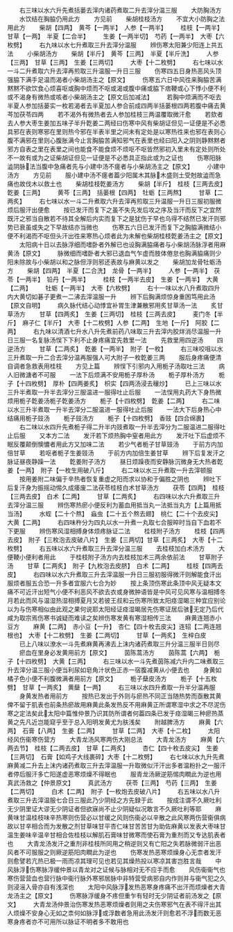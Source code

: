 <!-- { "loadSidebar": true } -->
　　右三味以水六升先煮括蒌去滓内诸药煮取二升去滓分温三服
　　大防胸汤方
　　水饮结在胸脇仍用此方
　　方见前
　　柴胡桂枝汤方
　　不宜大小防胸之法用此方
　　柴胡【四两】　黄芩【一两半】　人参【一两半】
　　桂枝【一两半】　甘草【一两】　半夏【二合半】
　　生姜【一两半切】　芍药【一两半】　大枣【六枚劈】
　　右九味以水七升煮取三升去滓分温服
　　辨伤寒太阳兼少阳连上共五法
　　小柴胡汤方
　　柴胡【半斤】　黄芩【三两】　半夏【半斤洗】
　　人参【三两】　甘草【三两】　生姜【三两切】
　　大枣【十二枚劈】
　　右七味以水一斗二升煮取六升去滓再煎取三升温服一升日三服
　　伤寒四五日身热恶风头顶强脇下满手足温而渴者小柴胡汤主之【原文】
　　伤寒五六日中风徃来胸脇苦满黙黙不欲饮食心烦喜呕或胸中烦而不呕或渴或腹中痛或脇下痞鞕或心下悸小便不利或不渴身有微热或咳者小柴胡汤主之【原文后加减法】
　　若胸中烦满而不呕去半夏人参加括蒌实一枚若渴者去半夏加人参合前成四两半括蒌根四两若腹中痛去黄芩加茯苓四两
　　若不渴外有微热者去人参加桂枝三两温覆取微汗愈
　　若欬者去人参大枣生姜加五味子半升亁姜二两经曰伤寒中风有柴胡证但见一证便是不必悉具邪在表则寒邪在里则热今邪在半表半里之间未有定处是以寒热徃来也邪在表则心腹不满邪在里则心腹胀满今止言胸脇苦满知邪气在表里也经曰阳入之阴则静黙黙者邪方自表之里在表里之间也能食不能食烦不烦呕不呕皆然邪初入里未有定处则所处不一故有或为之证柴胡证但见一证便是不必悉具正指此或为之证也
　　伤寒阳脉澁阴脉法当腹中急痛者先与小建中汤不瘥者与小柴胡汤主之【原文】
　　小建中汤方
　　方见前
　　服小建中汤不瘥者葢少阳属木其脉木盛则土受尅故澁而急痛也故伐木以救土也
　　柴胡桂枝亁姜汤方
　　柴胡【半斤】　桂枝【三两去皮】　亁姜【三两】
　　黄芩【三两】　括蒌根【四两】　牡蛎【三两熬】
　　甘草【二两炙】
　　右七味以水一斗二升煮取六升去滓再煎取三升温服一升日三服初服微烦后服汗出便愈
　　按已发汗而复下之虽不失先发后攻之序及当汗而反下之宜然既汗之邪当自散若不待其全解后内实而复下之是犹伤于早也乌得不结然已发汗则邪势已衰虽或失之下早故结亦当微也
　　伤寒五六日已发汗而复下之胸脇满微结小便不利渴而不呕但头汗出徃来寒热心烦者此为未解也柴胡桂枝亁姜汤主之【原文】
　　太阳病十日以去脉浮细而嗜卧者外解已也设胸满脇痛者与小柴胡汤脉浮者用麻黄汤【原文】
　　脉微细而嗜卧者大邪已退血气乍虚而肢体倦怠也胸满脇痛则少阳未除故与小柴胡以和之脉但浮则邪还表故与麻黄以发之
　　柴胡加龙骨牡蛎汤方
　　柴胡【四两】　半夏【二合洗】　龙骨【一两半】
　　人参【一两半】　茯苓【一两半】　铅丹【一两半】
　　桂枝【一两半去皮】　生姜【一两半】　大黄【二两】
　　牡蛎【一两半】　大枣【六枚劈】
　　右十一味以水八升煮取四升内大黄切如碁子更煮一二沸去滓温服一升
　　辨下后胸满烦惊身重困笃用此汤【原文自明】
　　病久脉代结心动悸宜补胃生津兼散邪用炙甘草汤一法
　　炙甘草汤方
　　甘草【四两炙】　生姜【三两切】　桂枝【三两去皮】
　　麦门冬【半斤】　麻子仁【半斤】　大枣【十二枚劈】人参【二两】　生地【一斤】　阿胶【二两】
　　右九味以清酒七升水八升先煮前药八味取三升去滓内胶烊消尽温服一升日三服一名复脉汤悮下下利不止身疼痛宜先救里一法
　　先救里用四逆汤
　　四逆汤方
　　甘草【二两炙】　亁姜【一两半】　附子【一枚】
　　右三味咬咀以水三升煮取一升二合去滓分温再服强人可大附子一枚亁姜三两
　　服后身疼痛便清自调者急救表用桂枝
　　方见上篇
　　辨悮下引邪内入用栀子汤取吐三法
　　病人旧微溏者不可服
　　一法下后烦满不安用栀子厚朴汤
　　栀子厚朴汤方
　　栀子【十四枚劈】　厚朴【四两姜炙】　枳实【四两汤浸去穰炒】
　　已上三味以水三升半煮取一升半去滓分三服温进一服得吐止后服
　　一法悮用丸药大下身热微烦用栀子亁姜汤栀子亁姜汤方
　　栀子【十四枚劈】　亁姜【二两】
　　右二味以水三升半煮取一升半去滓分二服温进一服得吐止后服
　　一法大下后身热心中结痛用栀子豉汤
　　栀子豉汤方
　　栀子【十四枚劈】　香豉【四合绵裹】
　　右二味以水四升先煮栀子得二升半内豉煮取一升半去滓分为二服温进二服得吐止后服
　　又本方二法
　　发汗若下烦热胸中窒者用此方
　　发汗吐下后虚烦不眠反覆颠倒懊憹者用此方又加味二法
　　若少气者栀子甘草豉汤
　　于前方内加倍甘草
　　若呕者栀子生姜豉汤
　　于前方内加倍生姜甘草
　　辨下后复发汗之脉证昼夜静躁一法
　　亁姜附子汤方
　　昼日烦躁夜而安静脉沉微身无大热者亁姜【一两】　附子【一枚生用破八斤】
　　右二味以水三升煮取一升去滓顿服
　　按用姜附二味偏于辛热者恢复重虚之阳而求以协和于偏胜之阴也
　　辨吐下后复汗身为振摇动惕久成痿废二法茯苓桂枝白术甘草汤方
　　茯苓【四两】　桂枝【三两去皮】　白术【二两】
　　甘草【二两炙】
　　右四味以水六升煮取三升去滓分温三服
　　辨伤寒热瘀小便反利为蓄血用抵当丸一法抵当丸方【上篇用抵当汤】
　　水蛭【二十个熬】　蝱虫【二十五个熬去翅】　桃仁【二十个去皮尖】大黄【二两】
　　右四味杵分为四丸以水一升煮一丸取七合服晬时当自下血若不下更服
　　辨伤寒风湿相搏身体烦疼脉证二法
　　桂枝附子汤方
　　桂枝【四两去皮】　附子【三枚泡去皮破八片】　生姜【三两切】甘草【三两炙】　大枣【十二枚劈】
　　右五味以水六升煮取三升去滓分温三服
　　去桂枝加白术汤方
　　大便鞕小便利者用此
　　于桂枝附子汤方内去桂枝加术三两余依前法
　　甘草附子汤
　　甘草【二两炙】　附子【九枚泡去皮脐】　白术【二两】
　　桂枝【四两去皮】
　　右四味以水六升煮取三升去滓温服一升日三服初服得微汗则解能食汗出服烦者服五合恐一升多者宜服六七合为妙
　　按上条顶伤寒此条顶中风无疑本文痛不可近汗出短气小便不利恶风不欲去衣或身微肿语皆是中风可见风寒与温相搏冬月若此而风与温湿热湿相搏夏月又若彼王叔和云伤寒所致太阳痉湿暍三种宜应别论以为与伤寒相似由此观之果何说耶太阳经证痉湿暍居先伤寒证居后骇无定乃后代咸为取宗焉伤寒书诚疑而难读之矣辨伤寒发黄有寒湿相传三法
　　麻黄连翘赤小豆方
　　麻黄【二两】　赤小豆【一升】　杏仁【四十枚去皮尖】连轺【二两连翘根也】　大枣【十二枚劈】　生姜【二两切】
　　甘草【一两炙】　生梓白皮
　　已上八味以潦水一斗先煮麻黄再沸去上沫内诸药煮取三升分温三服半日则尽
　　瘀血在里身必发黄用前方【原文】
　　茵陈蒿汤方
　　茵陈蒿【六两】　栀子【十四枚劈】　大黄【三两】
　　右三味以水一斗先煮茵陈减六升内二味煮取三升去滓分温三服小便当利尿如皂角汁状色正赤一宿腹减黄从小便去也
　　身黄如橘子色小便不利腹微满者用前方【原文】
　　栀子蘖皮汤方
　　栀子【十五枚劈】　甘草【一两炙】　黄蘖【一两】
　　右三味以水四升煮取一升半分温再服
　　身黄发热者用前方
　　按热已发出于外则与瘀热不同正当随热势而亟散其黄俾不留于肌表也前条热瘀故用麻黄此条发热反不用麻黄正所谓寒湿中求之不尽泥伤寒之定法矣此太阳中篇惟仲景乃识其防所谓者何葢四条已发于痉湿暍三种瘀热蒸黄之先凡近岂能窥乎至于总入阳明发黄尤为肤浅矣
　　附越脾汤方
　　麻黄【六两】　石膏【八两】　生姜【二两】
　　甘草【二两】　大枣【十二枚】
　　太阳经风伤衞寒伤营方
　　大青龙汤风寒两伤大刚总法
　　大青龙汤方
　　麻黄【六两去节】　桂枝【二两去皮】　甘草【二两炙】
　　杏仁【四十枚去皮尖】　生姜【三两切】　石膏【如鸡子大线裹碎】大枣【十二枚劈】
　　右七味以水九升先煮麻黄减二升去上沫内诸药煮取三升去滓温服一升取微似汗汗出多者温粉扑之一服汗者停后服汗多亡阳遂虚恶寒烦燥不得眠也
　　服青龙汤厥逆筋惕肉瞤此为逆也用真武汤救之【仲景原文】
　　真武汤方
　　茯苓【三两】　芍药【三两】　生姜【二两切】
　　白术【二两】　附子【一枚炮去皮破八片】
　　右五味以水八升煮取三升去滓温服七合日三服此乃少阴经之方先録于此
　　按成注谓不久厥吐利无少阴里证大谬无少阴证者但欲寐尚不止少阴疑似况敢言不久厥吐利等耶
　　麻黄味甘温桂枝味辛热寒则伤营必以甘缓之风则伤衞必以辛散之此风寒两伤营衞俱病故以甘辛相合而为发散之剂甘草味甘平杏仁味甘苦苦甘为助佐麻黄以发表大枣味甘温生姜味辛温辛甘相合佐桂枝以解肌石膏味甘微寒而使石膏为重剂而又专达肌表者也
　　大青龙汤发汗之重剂非桂枝所同用之稍逆则又有亡阳之失若脉微弱汗出恶风者不可服服之则厥逆筋阳肉瞤此为逆也
　　伤寒发热恶寒烦燥身心无柰者发汗则愈譬若亢热已极一雨而凉其理可见也若见其燥热投以寒凉其害岂胜言哉
　　中风脉浮伤寒脉浮缓仲景以青龙对之证候与脉相对无不应手而愈
　　风伤衞衞气也寒伤营营血也营行脉中衞行脉外寒邪居脉中非特营受病邪自内作则并与衞气犯之久则浸滛入骨亦自有浅深也
　　太阳中风脉浮发热恶寒身疼痛不出汗而烦燥者大青龙汤主之【原文】
　　伤寒脉浮缓身不疼但重乍有轻时无少阴证者前汤发之【原文】
　　大青龙汤仲景治伤寒发热恶寒烦燥者则用之夫伤寒邪气在表不得汗出其人烦燥不安身心无如之柰何如脉浮或浮数者急用此汤发汗则愈若不浮而数无恶寒身疼者亦不可用所以脉证不明者多不敢用也
